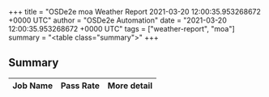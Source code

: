 +++
title = "OSDe2e moa Weather Report 2021-03-20 12:00:35.953268672 +0000 UTC"
author = "OSDe2e Automation"
date = "2021-03-20 12:00:35.953268672 +0000 UTC"
tags = ["weather-report", "moa"]
summary = "<table class=\"summary\"></table>"
+++
## Summary

| Job Name | Pass Rate | More detail |
|----------|-----------|-------------|



